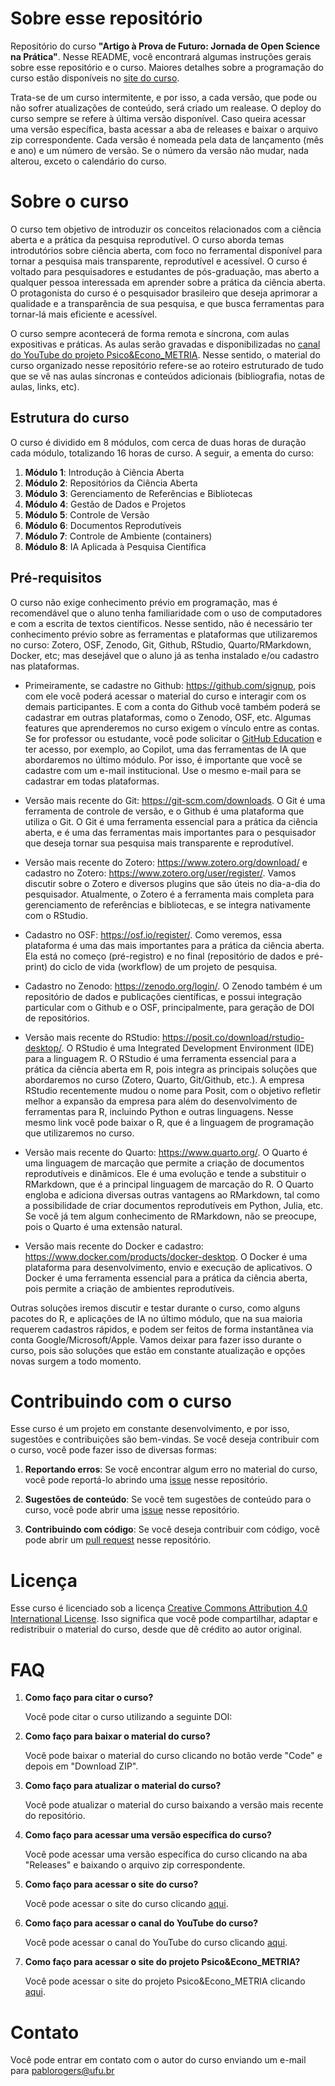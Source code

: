 # Sobre esse repositório

Repositório do curso **"Artigo à Prova de Futuro: Jornada de Open Science na Prática"**. Nesse README, você encontrará algumas instruções gerais sobre esse repositório e o curso. Maiores detalhes sobre a programação do curso estão disponíveis no [site do curso](https://phdpablo.github.io/curso-open-science/).

Trata-se de um curso intermitente, e por isso, a cada versão, que pode ou não sofrer atualizações de conteúdo, será criado um realease. O deploy do curso sempre se refere à última versão disponível. Caso queira acessar uma versão específica, basta acessar a aba de releases e baixar o arquivo zip correspondente. Cada versão é nomeada pela data de lançamento (mês e ano) e um número de versão. Se o número da versão não mudar, nada alterou, exceto o calendário do curso.

# Sobre o curso

O curso tem objetivo de introduzir os conceitos relacionados com a ciência aberta e a prática da pesquisa reprodutível. O curso aborda temas introdutórios sobre ciência aberta, com foco no ferramental disponível para tornar a pesquisa mais transparente, reprodutível e acessível. O curso é voltado para pesquisadores e estudantes de pós-graduação, mas aberto a qualquer pessoa interessada em aprender sobre a prática da ciência aberta. O protagonista do curso é o pesquisador brasileiro que deseja aprimorar a qualidade e a transparência de sua pesquisa, e que busca ferramentas para tornar-lá mais eficiente e acessível.

O curso sempre acontecerá de forma remota e síncrona, com aulas expositivas e práticas. As aulas serão gravadas e disponibilizadas no [canal do YouTube do projeto Psico&Econo_METRIA](https://www.youtube.com/c/PsicoEconoMETRIA). Nesse sentido, o material do curso organizado nesse repositório refere-se ao roteiro estruturado de tudo que se vê nas aulas síncronas e conteúdos adicionais (bibliografia, notas de aulas, links, etc).

## Estrutura do curso

O curso é dividido em 8 módulos, com cerca de duas horas de duração cada módulo, totalizando 16 horas de curso. A seguir, a ementa do curso:

1.  **Módulo 1**: Introdução à Ciência Aberta
2.  **Módulo 2**: Repositórios da Ciência Aberta
3.  **Módulo 3**: Gerenciamento de Referências e Bibliotecas
4.  **Módulo 4**: Gestão de Dados e Projetos
5.  **Módulo 5**: Controle de Versão
6.  **Módulo 6**: Documentos Reprodutíveis
7.  **Módulo 7**: Controle de Ambiente (containers)
8.  **Módulo 8**: IA Aplicada à Pesquisa Científica

## Pré-requisitos

O curso não exige conhecimento prévio em programação, mas é recomendável que o aluno tenha familiaridade com o uso de computadores e com a escrita de textos científicos. Nesse sentido, não é necessário ter conhecimento prévio sobre as ferramentas e plataformas que utilizaremos no curso: Zotero, OSF, Zenodo, Git, Github, RStudio, Quarto/RMarkdown, Docker, etc; mas desejável que o aluno já as tenha instalado e/ou cadastro nas plataformas.

-   Primeiramente, se cadastre no Github: <https://github.com/signup>, pois com ele você poderá acessar o material do curso e interagir com os demais participantes. E com a conta do Github você também poderá se cadastrar em outras plataformas, como o Zenodo, OSF, etc. Algumas features que aprenderemos no curso exigem o vínculo entre as contas. Se for professor ou estudante, você pode solicitar o [GitHub Education](https://education.github.com/) e ter acesso, por exemplo, ao Copilot, uma das ferramentas de IA que abordaremos no último módulo. Por isso, é importante que você se cadastre com um e-mail institucional. Use o mesmo e-mail para se cadastrar em todas plataformas.

-   Versão mais recente do Git: <https://git-scm.com/downloads>. O Git é uma ferramenta de controle de versão, e o Github é uma plataforma que utiliza o Git. O Git é uma ferramenta essencial para a prática da ciência aberta, e é uma das ferramentas mais importantes para o pesquisador que deseja tornar sua pesquisa mais transparente e reprodutível.

-   Versão mais recente do Zotero: <https://www.zotero.org/download/> e cadastro no Zotero: <https://www.zotero.org/user/register/>. Vamos discutir sobre o Zotero e diversos plugins que são úteis no dia-a-dia do pesquisador. Atualmente, o Zotero é a ferramenta mais completa para gerenciamento de referências e bibliotecas, e se integra nativamente com o RStudio.

-   Cadastro no OSF: <https://osf.io/register/>. Como veremos, essa plataforma é uma das mais importantes para a prática da ciência aberta. Ela está no começo (pré-registro) e no final (repositório de dados e pré-print) do ciclo de vida (workflow) de um projeto de pesquisa.

-   Cadastro no Zenodo: <https://zenodo.org/login/>. O Zenodo também é um repositório de dados e publicações científicas, e possui integração particular com o Github e o OSF, principalmente, para geração de DOI de repositórios.

-   Versão mais recente do RStudio: <https://posit.co/download/rstudio-desktop/>. O RStudio é uma Integrated Development Environment (IDE) para a linguagem R. O RStudio é uma ferramenta essencial para a prática da ciência aberta em R, pois integra as principais soluções que abordaremos no curso (Zotero, Quarto, Git/Github, etc.). A empresa RStudio recentemente mudou o nome para Posit, com o objetivo refletir melhor a expansão da empresa para além do desenvolvimento de ferramentas para R, incluindo Python e outras linguagens. Nesse mesmo link você pode baixar o R, que é a linguagem de programação que utilizaremos no curso.

-   Versão mais recente do Quarto: <https://www.quarto.org/>. O Quarto é uma linguagem de marcação que permite a criação de documentos reprodutíveis e dinâmicos. Ele é uma evolução e tende a substituir o RMarkdown, que é a principal linguagem de marcação do R. O Quarto engloba e adiciona diversas outras vantagens ao RMarkdown, tal como a possibilidade de criar documentos reprodutíveis em Python, Julia, etc. Se você já tem algum conhecimento de RMarkdown, não se preocupe, pois o Quarto é uma extensão natural.

-   Versão mais recente do Docker e cadastro: <https://www.docker.com/products/docker-desktop>. O Docker é uma plataforma para desenvolvimento, envio e execução de aplicativos. O Docker é uma ferramenta essencial para a prática da ciência aberta, pois permite a criação de ambientes reprodutíveis.

Outras soluções iremos discutir e testar durante o curso, como alguns pacotes do R, e aplicações de IA no último módulo, que na sua maioria requerem cadastros rápidos, e podem ser feitos de forma instantânea via conta Google/Microsoft/Apple. Vamos deixar para fazer isso durante o curso, pois são soluções que estão em constante atualização e opções novas surgem a todo momento.

# Contribuindo com o curso

Esse curso é um projeto em constante desenvolvimento, e por isso, sugestões e contribuições são bem-vindas. Se você deseja contribuir com o curso, você pode fazer isso de diversas formas:

1.  **Reportando erros**: Se você encontrar algum erro no material do curso, você pode reportá-lo abrindo uma [issue](https://github.com/phdpablo/curso-open-science/labels/bug) nesse repositório.

2.  **Sugestões de conteúdo**: Se você tem sugestões de conteúdo para o curso, você pode abrir uma [issue](https://github.com/phdpablo/curso-open-science/labels/enhancement) nesse repositório.

3.  **Contribuindo com código**: Se você deseja contribuir com código, você pode abrir um [pull request](https://github.com/phdpablo/curso-open-science/pulls) nesse repositório.

# Licença

Esse curso é licenciado sob a licença [Creative Commons Attribution 4.0 International License](https://creativecommons.org/licenses/by/4.0/). Isso significa que você pode compartilhar, adaptar e redistribuir o material do curso, desde que dê crédito ao autor original.

# FAQ

1.  **Como faço para citar o curso?**

    Você pode citar o curso utilizando a seguinte DOI:

2.  **Como faço para baixar o material do curso?**

    Você pode baixar o material do curso clicando no botão verde "Code" e depois em "Download ZIP".

3.  **Como faço para atualizar o material do curso?**

    Você pode atualizar o material do curso baixando a versão mais recente do repositório.

4.  **Como faço para acessar uma versão específica do curso?**

    Você pode acessar uma versão específica do curso clicando na aba "Releases" e baixando o arquivo zip correspondente.

5.  **Como faço para acessar o site do curso?**

    Você pode acessar o site do curso clicando [aqui](https://phdpablo.github.io/curso-open-science/).

6.  **Como faço para acessar o canal do YouTube do curso?**

    Você pode acessar o canal do YouTube do curso clicando [aqui](https://www.youtube.com/c/PsicoEconoMETRIA).

7.  **Como faço para acessar o site do projeto Psico&Econo_METRIA?**

    Você pode acessar o site do projeto Psico&Econo_METRIA clicando [aqui](https://phdpablo.github.io/psicoeconometria/).

# Contato

Você pode entrar em contato com o autor do curso enviando um e-mail para [pablorogers\@ufu.br](mailto:pablorogers@ufu.br)
